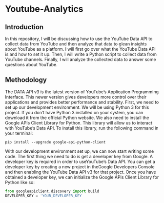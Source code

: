 # Youtube-Analytics

## Introduction

In this repository, I will be discussing how to use the YouTube Data API to collect data from YouTube and then analyze that data to glean insights about YouTube as a platform. I will first go over what the YouTube Data API is and how to set it up. Then, I will write a Python script to collect data from YouTube channels. Finally, I will analyze the collected data to answer some questions about YouTube.

## Methodology

The DATA API v3 is the latest version of YouTube’s Application Programming Interface. This newer version gives developers more control over their applications and provides better performance and stability. 
First, we need to set up our development environment. We will be using Python 3 for this project. If you don’t have Python 3 installed on your system, you can download it from the official Python website. We also need to install the Google APIs Client Library for Python. This library will allow us to interact with YouTube’s Data API. To install this library, run the following command in your terminal:

`pip install --upgrade google-api-python-client`

With our development environment set up, we can now start writing some code. The first thing we need to do is get a developer key from Google. A developer key is required in order to useYouTube’s Data API. You can get a developer key by creating a new project in theGoogle Developers Console and then enabling the YouTube Data API v3 for that project. Once you have obtained a developer key, we can initialize the Google APIs Client Library for Python like so:
```python
from googleapiclient.discovery import build 
DEVELOPER_KEY = 'YOUR_DEVELOPER_KEY
```
